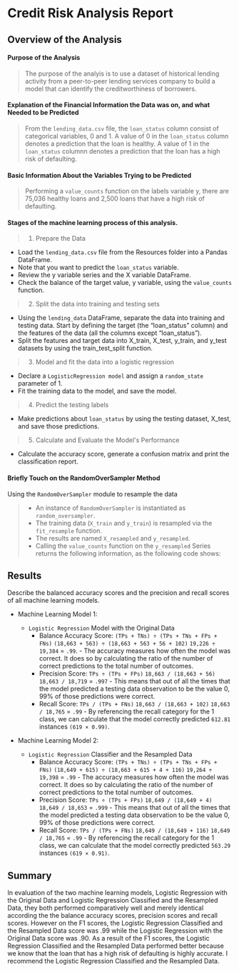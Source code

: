 # Credit Risk Analysis Report

## Overview of the Analysis

#### Purpose of the Analysis 
> The purpose of the analyis is to use a dataset of historical lending activity from a peer-to-peer lending services company to build a model that can identify the creditworthiness of borrowers.

#### Explanation of the Financial Information the Data was on, and what Needed to be Predicted
> From the `lending_data.csv` file, the `loan_status` column consist of categorical variables, 0 and 1. A value of 0 in the `loan_status` column denotes a prediction that the loan is healthy. A value of 1 in the `loan_status` columnn denotes a prediction that the loan has a high risk of defaulting. 

#### Basic Information About the Variables Trying to be Predicted
> Performing a `value_counts` function on the labels variable y, there are 75,036 healthy loans and 2,500 loans that have a high risk of defaulting.   

#### Stages of the machine learning process of this analysis.<br>
> 1. Prepare the Data<br>
- Load the `lending_data.csv` file from the Resources folder into a Pandas DataFrame.<br> 
- Note that you want to predict the `loan_status` variable. 
- Review the y variable series and the X variable DataFrame.
- Check the balance of the target value, y variable, using the `value_counts` function.

> 2. Split the data into training and testing sets<br>
- Using the `lending_data` DataFrame, separate the data into training and testing data. Start by defining the target (the    “loan_status” column) and the features of the data (all the columns except “loan_status”).<br>
- Split the features and target data into X_train, X_test, y_train, and y_test datasets by using the train_test_split function.
 
> 3. Model and fit the data into a logistic regression<br>
- Declare a `LogisticRegression model` and assign a `random_state` parameter of 1.<br>
- Fit the training data to the model, and save the model.

> 4. Predict the testing labels<br>
- Make predictions about `loan_status` by using the testing dataset, X_test, and save those predictions.<br>

> 5. Calculate and Evaluate the Model's Performance
- Calculate the accuracy score, generate a confusion matrix and print the classification report.


#### Briefly Touch on the RandomOverSampler Method
Using the `RandomOverSampler` module to resample the data
> - An instance of `RandomOverSampler` is instantiated as `random_oversampler`.
> - The training data (`X_train` and `y_train`) is resampled via the `fit_resample` function.
> - The results are named `X_resampled` and `y_resampled`.
> - Calling the `value_counts` function on the `y_resampled` Series returns the following information, as the following code shows:


## Results

Describe the balanced accuracy scores and the precision and recall scores of all machine learning models.

* Machine Learning Model 1:
  * `Logistic Regression` Model with the Original Data
      * Balance Accuracy Score: `(TPs + TNs) ÷ (TPs + TNs + FPs + FNs)` `(18,663 + 563) ÷ (18,663 + 563 + 56 + 102)` `19,226 ÷ 19,384` = `.99`. - The accuracy measures how often the model was correct. It does so by calculating the ratio of the number of correct predictions to the total number of outcomes.
      * Precision Score: `TPs ÷ (TPs + FPs)` `18,663 / (18,663 + 56)` `18,663 / 18,719` = `.997` - This means that out of all the times that the model predicted a testing data observation to be the value 0, 99% of those predictions were correct.
      * Recall Score: `TPs / (TPs + FNs)` `18,663 / (18,663 + 102)` `18,663 / 18,765` = `.99` - By referencing the recall category for the 1 class, we can calculate that the model correctly predicted `612.81` instances `(619 × 0.99)`.


* Machine Learning Model 2:
  * `Logistic Regression` Classifier and the Resampled Data
      * Balance Accuracy Score: `(TPs + TNs) ÷ (TPs + TNs + FPs + FNs)` `(18,649 + 615) ÷ (18,663 + 615 + 4 + 116)` `19,264 ÷ 19,398` = `.99` - The accuracy measures how often the model was correct. It does so by calculating the ratio of the number of correct predictions to the total number of outcomes.
      * Precision Score: `TPs ÷ (TPs + FPs)` `18,649 / (18,649 + 4)` `18,649 / 18,653` = `.999` - This means that out of all the times that the model predicted a testing data observation to be the value 0, 99% of those predictions were correct.
      * Recall Score: `TPs / (TPs + FNs)` `18,649 / (18,649 + 116)` `18,649 / 18,765` = `.99` -  By referencing the recall category for the 1 class, we can calculate that the model correctly predicted `563.29` instances `(619 × 0.91)`.



## Summary
In evaluation of the two machine learning models, Logistic Regression with the Original Data and Logistic Regression Classified and the Resampled Data, they both performed comparatively well and merely identical according the the balance accuracy scores, precision scores and recall scores.  However on the F1 scores, the Logistic Regression Classified and the Resampled Data score was .99 while the Logistic Regression with the Original Data score was .90.  As a result of the F1 scores, the Logistic Regression Classified and the Resampled Data performed better because we know that the loan that has a high risk of defaulting is highly accurate.  I recommend the Logistic Regression Classified and the Resampled Data.
